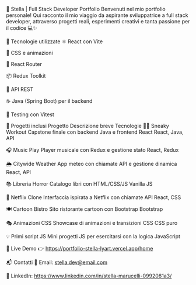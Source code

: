 🌟 Stella | Full Stack Developer Portfolio
Benvenuti nel mio portfolio personale! Qui racconto il mio viaggio da aspirante sviluppatrice a full stack developer, attraverso progetti reali, esperimenti creativi e tanta passione per il codice 💻✨

🚀 Tecnologie utilizzate
⚛️ React con Vite

🎨 CSS e animazioni

🧭 React Router

📦 Redux Toolkit

🔌 API REST

☕ Java (Spring Boot) per il backend

🧪 Testing con Vitest

🧩 Progetti inclusi
Progetto	Descrizione breve	Tecnologie
🏋️‍♀️ Sneaky Workout	Capstone finale con backend Java e frontend React	React, Java, API

🎧 Music Play	Player musicale con Redux e gestione stato	React, Redux

🌦 Citywide Weather	App meteo con chiamate API e gestione dinamica	React, API

📚 Libreria Horror	Catalogo libri con HTML/CSS/JS	Vanilla JS

🍿 Netflix Clone	Interfaccia ispirata a Netflix con chiamate API	React, CSS

🍽 Cartoon Bistro	Sito ristorante cartoon con Bootstrap	Bootstrap

🎭 Animazioni CSS	Showcase di animazioni e transizioni CSS	CSS puro

💡 Primi script JS	Mini progetti JS per esercitarsi con la logica	JavaScript


📍 Live Demo
👉 https://portfolio-stella-lyart.vercel.app/home

📬 Contatti
💌 Email: stella.dev@email.com

💼 LinkedIn: https://www.linkedin.com/in/stella-marucelli-0992081a3/
